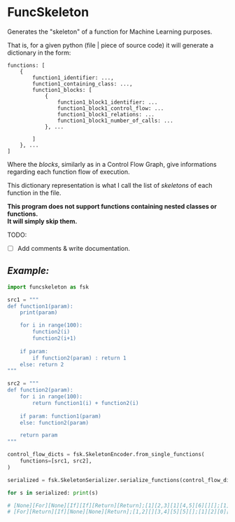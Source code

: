 # FuncSkeleton
Generates the "skeleton" of a function for Machine Learning purposes.

That is, for a given python (file | piece of source code) it will generate a dictionary in the form: 
```
functions: [
    {
        function1_identifier: ...,
        function1_containing_class: ...,
        function1_blocks: [
            {
                function1_block1_identifier: ...
                function1_block1_control_flow: ...
                function1_block1_relations: ...
                function1_block1_number_of_calls: ...
            }, ...
            
        ]
    }, ...
]

```
Where the *blocks*, similarly as in a Control Flow Graph, give informations regarding each function flow of execution.

This dictionary representation is what I call the list of *skeletons* of each function in the file.

**This program does not support functions containing nested classes or functions.**\
**It will simply skip them.**

TODO: 
- [ ] Add comments & write documentation.

## *Example:*
```python
import funcskeleton as fsk

src1 = """
def function1(param):
    print(param)

    for i in range(100): 
        function2(i)
        function2(i+1)
    
    if param:
        if function2(param) : return 1
    else: return 2
"""

src2 = """
def function2(param):
    for i in range(100): 
        return function1(i) + function2(i)
    
    if param: function1(param)
    else: function2(param)

    return param
"""

control_flow_dicts = fsk.SkeletonEncoder.from_single_functions(
    functions=[src1, src2], 
) 

serialized = fsk.SkeletonSerializer.serialize_functions(control_flow_dicts)

for s in serialized: print(s)

# [None][For][None][If][If][Return][Return];[1][2,3][1][4,5][6][][];[1][1][2][0][1][0][0]
# [For][Return][If][None][None][Return];[1,2][][3,4][5][5][];[1][2][0][1][1][0]
```
